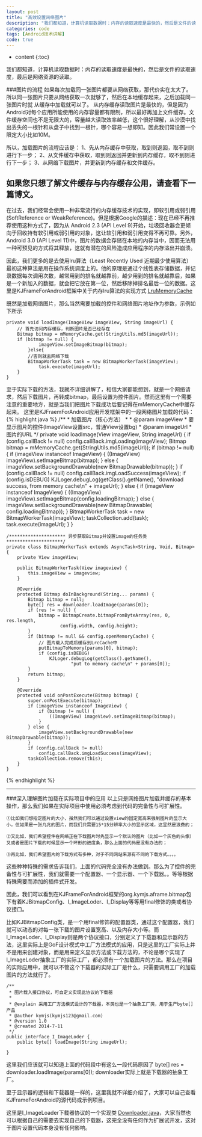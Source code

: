 ```yaml
---
layout: post
title: "高效设置网络图片"
description: "我们都知道，计算机读取数据时：内存的读取速度是最快的，然后是文件的读取速度，最后是网络资源的读取。"
categories: code
tags: [Android技术讲解]
code: true
---
```


* content
{:toc}

我们都知道，计算机读取数据时：内存的读取速度是最快的，然后是文件的读取速度，最后是网络资源的读取。

###图片的流程
如果每次加载同一张图片都要从网络获取，那代价实在太大了。所以同一张图片只要从网络获取一次就够了，然后在本地缓存起来，之后加载同一张图片时就 从缓存中加载就可以了。
从内存缓存读取图片是最快的，但是因为Android对每个应用所能使用的内存容量都有限制，所以最好再加上文件缓存。文件缓存空间也不是无限大的，容量越大读取效率越低，这个很好理解，从沙漠中找出丢失的一根针和从盘子中找到一根针，哪个容易一想即知。因此我们常设置一个限定大小比如10M。

所以，加载图片的流程应该是：
    1、先从内存缓存中获取，取到则返回，取不到则进行下一步；
    2、从文件缓存中获取，取到则返回并更新到内存缓存，取不到则进行下一步；
    3、从网络下载图片，并更新到内存缓存和文件缓存。

如果您只想了解文件缓存与内存缓存公用，请查看下一篇博文。
----
在过去，我们经常会使用一种非常流行的内存缓存技术的实现，即软引用或弱引用 (SoftReference or WeakReference)。但是根据Google的描述：现在已经不再推荐使用这种方式了，因为从 Android 2.3 (API Level 9)开始，垃圾回收器会更倾向于回收持有软引用或弱引用的对象，这让软引用和弱引用变得不再可靠。另外，Android 3.0 (API Level 11)中，图片的数据会存储在本地的内存当中，因而无法用一种可预见的方式将其释放，这就有潜在的风险造成应用程序的内存溢出并崩溃。

因此，我们更多的是去使用lru算法（Least Recently Used 近期最少使用算法）最初这种算法是用在操作系统调度上的。他的原理是通过个线性表存储数据，并记录数据每次调用次数，越常用到的排名就越靠前，越少用到的排名就越靠后，如果是一个新加入的数据，就会把它放在第一位，然后移除掉排名最后一位的数据。这里是KJFrameForAndroid框架中关于内存lru算法的实现方式 [LruMemoryCache](https://github.com/kymjs/KJFrameForAndroid/blob/master/KJFrame/src/org/kymjs/kjframe/bitmap/helper/MemoryLruCache.java)

既然是加载网络图片，那么当然需要加载的控件和网络图片地址作为参数，示例如下所示

    private void loadImage(ImageView imageView, String imageUrl) {
        // 首先访问内存缓存，判断图片是否已经存在
        Bitmap bitmap = mMemoryCache.get(StringUtils.md5(imageUrl));
        if (bitmap != null) {
                imageView.setImageBitmap(bitmap);
            }else{ 
            //否则就去网络下载
            BitmapWorkerTask task = new BitmapWorkerTask(imageView);
                task.execute(imageUrl);
        }
    }

至于实际下载的方法，我就不详细讲解了，相信大家都能想到，就是一个网络请求，然后下载图片，再转成bitmap，最后设置为控件图片。然而这里有一个需要注意的重要地方，就是当我们把图片下载成功后要记得在mMemoryCache中缓存起来。
这里是KJFraemForAndroid应用开发框架中的一段网络图片加载的代码：
{% highlight java %} 
        /**
         * 加载图片（核心方法）
         * 
         * @param imageView
         *            要显示图片的控件(ImageView设置src，普通View设置bg)
         * @param imageUrl
         *            图片的URL
         */
        private void loadImage(View imageView, String imageUrl) {
            if (config.callBack != null)
                config.callBack.imgLoading(imageView);
            Bitmap bitmap = mMemoryCache.get(StringUtils.md5(imageUrl));
            if (bitmap != null) {
                if (imageView instanceof ImageView) {
                    ((ImageView) imageView).setImageBitmap(bitmap);
                } else {
                    imageView.setBackgroundDrawable(new BitmapDrawable(bitmap));
                }
                if (config.callBack != null)
                    config.callBack.imgLoadSuccess(imageView);
                if (config.isDEBUG)
                    KJLoger.debugLog(getClass().getName(),
                            "download success, from memory cache\n" + imageUrl);
            } else {
                if (imageView instanceof ImageView) {
                    ((ImageView) imageView).setImageBitmap(config.loadingBitmap);
                } else {
                    imageView.setBackgroundDrawable(new BitmapDrawable(
                            config.loadingBitmap));
                }
                BitmapWorkerTask task = new BitmapWorkerTask(imageView);
                taskCollection.add(task);
                task.execute(imageUrl);
            }
        }
        
    /********************* 异步获取Bitmap并设置image的任务类 *********************/
    private class BitmapWorkerTask extends AsyncTask<String, Void, Bitmap> {
        private View imageView;
 
        public BitmapWorkerTask(View imageview) {
            this.imageView = imageview;
        }
 
        @Override
        protected Bitmap doInBackground(String... params) {
            Bitmap bitmap = null;
            byte[] res = downloader.loadImage(params[0]);
            if (res != null) {
                bitmap = BitmapCreate.bitmapFromByteArray(res, 0, res.length,
                        config.width, config.height);
            }
            if (bitmap != null && config.openMemoryCache) {
                // 图片载入完成后缓存到LrcCache中
                putBitmapToMemory(params[0], bitmap);
                if (config.isDEBUG)
                    KJLoger.debugLog(getClass().getName(),
                            "put to memory cache\n" + params[0]);
            }
            return bitmap;
        }
 
        @Override
        protected void onPostExecute(Bitmap bitmap) {
            super.onPostExecute(bitmap);
            if (imageView instanceof ImageView) {
                if (bitmap != null) {
                    ((ImageView) imageView).setImageBitmap(bitmap);
                }
            } else {
                imageView.setBackgroundDrawable(new BitmapDrawable(bitmap));
            }
            if (config.callBack != null)
                config.callBack.imgLoadSuccess(imageView);
            taskCollection.remove(this);
        }
    }
{% endhighlight %}
<hr/>

###深入理解图片加载在实际项目中的应用
 以上只是网络图片加载并缓存的基本操作，那么我们如果在实际项目中使用必须考虑到代码的完备性与可扩展性。

    ①比如我们想指定图片的大小，虽然我们可以通过设置view的固定宽高来强制图片的显示大小，但如果是一张几兆的图片，而我们只需要15*15分辨率大小的显示区域，这显然是浪费的；

    ②又比如，我们希望控件在网络正在下载图片时先显示一个默认的图片（比如一个灰色的头像）又或者是图片下载的时候显示一个环形的进度条，那么上面的代码是没有办法的；

    ③再比如，我们希望图片的下载方式有多种，对于不同网站来源有不同的下载方式。。。。


这些种种特殊的需求告诉我们，上面的代码完全没有办法做到。那么为了控件的完备性与可扩展性，我们就需要一个配置器、一个显示器、一个下载器。。等等根据特殊需要而添加的插件式开发。

因此，我们可以看到在KJFrameForAndroid框架的org.kymjs.aframe.bitmap包下有着KJBitmapConfig、I_ImageLoder、I_Display等等用final修饰的类或者协议接口。

比如KJBitmapConfig类，是一个用final修饰的配置器类，通过这个配置器，我们就可以动态的对每一张下载的图片设置宽高、以及内存大小等。而I_ImageLoder、I_Display则是两个协议接口，分别定义了下载器和显示器的方法，这里实际上是GoF设计模式中工厂方法模式的应用，只是这里的工厂实际上并不是用来创建对象，而是用来定义显示方法或下载方法的，不论是哪个实现了I_ImageLoder抽象工厂的实际工厂，都必须有一个加载图片的方法。那么在项目的实际应用中，就可以不管这个下载器的实际工厂是什么，只需要调用工厂的加载图片的方法就行了。

    /**
     * 图片载入接口协议，可自定义实现此协议的下载器
     * 
     * @explain 采用工厂方法模式设计的下载器，本类也是一个抽象工厂类，用于生产byte[]产品
     * @author kymjs(kymjs123@gmail.com)
     * @version 1.0
     * @created 2014-7-11
     */
    public interface I_ImageLoder {
        public byte[] loadImage(String imageUrl);
     
    }

这里我们应该就可以知道上面的代码段中有这么一段代码原因了 
    byte[] res = downloader.loadImage(params[0]);
    downloader实际上就是下载器的抽象工厂。

至于显示器的逻辑和下载器是一样的，这里我就不详细介绍了，大家可以自己查看KJFrameForAndroid的源代码或示例项目。

这里是I_ImageLoader下载器协议的一个实现类 [Downloader.java](https://github.com/kymjs/KJFrameForAndroid/blob/master/KJFrame/src/org/kymjs/kjframe/bitmap/BitmapDownloader.java)，大家当然也可以根据自己的需要去实现自己的下载器，这完全没有任何作为扩展试开发，这对于图片设置代码本身没有任何影响。
